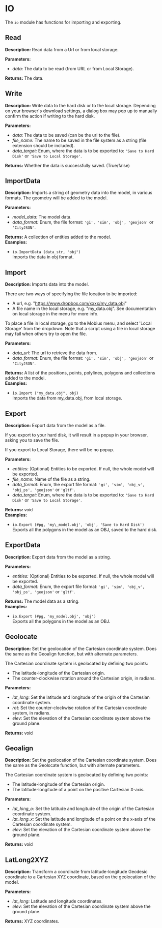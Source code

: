 # IO  
  
The `io` module has functions for importing and exporting.  
  
  
## Read  
  
  
**Description:** Read data from a Url or from local storage.  
  
**Parameters:**  
  * *data:* The data to be read (from URL or from Local Storage).  
  
**Returns:** The data.  
  
  
## Write  
  
  
**Description:** Write data to the hard disk or to the local storage.
Depending on your browser's download settings,
a dialog box may pop up to manually confirm the action if writing to the hard disk.  
  
**Parameters:**  
  * *data:* The data to be saved (can be the url to the file).  
  * *file\_name:* The name to be saved in the file system as a string (file extension should be included).  
  * *data\_target:* Enum, where the data is to be exported to: `'Save to Hard Disk'` or `'Save to Local Storage'`.  
  
**Returns:** Whether the data is successfully saved. (True/false)  
  
  
## ImportData  
  
  
**Description:** Imports a string of geometry data into the model, in various formats.
The geometry will be added to the model.

  
  
**Parameters:**  
  * *model\_data:* The model data.  
  * *data\_format:* Enum, the file format: `'gi', 'sim', 'obj', 'geojson'` or `'CityJSON'`.  
  
**Returns:** A collection of entities added to the model.  
**Examples:**  
  * `io.ImportData (data_str, "obj")`  
    Imports the data in obj format.
  
  
  
## Import  
  
  
**Description:** Imports data into the model.


There are two ways of specifying the file location to be imported:
- A url, e.g. "https://www.dropbox.com/xxxx/my_data.obj"
- A file name in the local storage, e.g. "my\_data.obj". See documentation on local storage in
the menu for more info.


To place a file in local storage, go to the Mobius menu, and select 'Local Storage' from the
dropdown.
Note that a script using a file in local storage may fail when others try to open the file.

  
  
**Parameters:**  
  * *data\_url:* The url to retrieve the data from.  
  * *data\_format:* Enum, the file format: `'gi', 'sim', 'obj', 'geojson'` or `'CityJSON'`.  
  
**Returns:** A list of the positions, points, polylines, polygons and collections added to the model.  
**Examples:**  
  * `io.Import ("my_data.obj", obj)`  
    Imports the data from my\_data.obj, from local storage.
  
  
  
## Export  
  
  
**Description:** Export data from the model as a file.


If you export to your hard disk,
it will result in a popup in your browser, asking you to save the file.


If you export to Local Storage, there will be no popup.

  
  
**Parameters:**  
  * *entities:* (Optional) Entities to be exported. If null, the whole model will be exported.  
  * *file\_name:* Name of the file as a string.  
  * *data\_format:* Enum, the export file format: `'gi', 'sim', 'obj_v', 'obj_ps', 'geojson'`
or `'gltf'`.  
  * *data\_target:* Enum, where the data is to be exported to: `'Save to Hard Disk'` or
`'Save to Local Storage'`.  
  
**Returns:** void  
**Examples:**  
  * `io.Export (#pg, 'my\_model.obj', 'obj', 'Save to Hard Disk')`  
    Exports all the polygons in the model as an OBJ, saved to the hard disk.
  
  
  
## ExportData  
  
  
**Description:** Export data from the model as a string.

  
  
**Parameters:**  
  * *entities:* (Optional) Entities to be exported. If null, the whole model will be exported.  
  * *data\_format:* Enum, the export file format: `'gi', 'sim', 'obj_v', 'obj_ps', 'geojson'` or `'gltf'`.  
  
**Returns:** The model data as a string.  
**Examples:**  
  * `io.Export (#pg, 'my_model.obj', 'obj')`  
    Exports all the polygons in the model as an OBJ.
  
  
  
## Geolocate  
  
  
**Description:** Set the geolocation of the Cartesian coordinate system.
Does the same as the Geoalign function, but with alternate parameters.


The Cartesian coordinate system is geolocated by defining two points:
- The latitude-longitude of the Cartesian origin.
- The counter-clockwise rotation around the Cartesian origin, in radians.

  
  
**Parameters:**  
  * *lat\_long:* Set the latitude and longitude of the origin of the Cartesian coordinate system.  
  * *rot:* Set the counter-clockwise rotation of the Cartesian coordinate system, in radians.  
  * *elev:* Set the elevation of the Cartesian coordinate system above the ground plane.  
  
**Returns:** void  
  
  
## Geoalign  
  
  
**Description:** Set the geolocation of the Cartesian coordinate system.
Does the same as the Geolocate function, but with alternate parameters.


The Cartesian coordinate system is geolocated by defining two points:
- The latitude-longitude of the Cartesian origin.
- The latitude-longitude of a point on the positive Cartesian X-axis.

  
  
**Parameters:**  
  * *lat\_long\_o:* Set the latitude and longitude of the origin of the Cartesian coordinate
system.  
  * *lat\_long\_x:* Set the latitude and longitude of a point on the x-axis of the Cartesian
coordinate system.  
  * *elev:* Set the elevation of the Cartesian coordinate system above the ground plane.  
  
**Returns:** void  
  
  
## LatLong2XYZ  
  
  
**Description:** Transform a coordinate from latitude-longitude Geodesic coordinate to a Cartesian XYZ coordinate,
based on the geolocation of the model.  
  
**Parameters:**  
  * *lat\_long:* Latitude and longitude coordinates.  
  * *elev:* Set the elevation of the Cartesian coordinate system above the ground plane.  
  
**Returns:** XYZ coordinates.  
  
  
